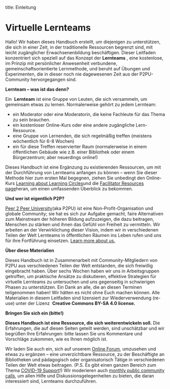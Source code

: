 title: Einleitung

# Virtuelle Lernteams

Hallo! Wir haben dieses Handbuch erstellt, um diejenigen zu unterstützen, die sich in einer Zeit, in der traditionelle Ressourcen begrenzt sind, mit leicht zugänglicher Erwachsenenbildung beschäftigen. Dieser Leitfaden konzentriert sich speziell auf das Konzept der **Lernteams** , eine kostenlose, im Prinzip mit persönlicher Anwesenheit verbundene, gemeinschaftsorientierte Lernmethode, und beruht auf Übungen und Experimenten, die in dieser noch nie dagewesenen Zeit aus der P2PU-Community hervorgegangen sind.

**Lernteam – was ist das denn?**

Ein ​ **Lernteam​** ist eine Gruppe von Leuten, die sich versammeln, um gemeinsam etwas zu lernen. Normalerweise gehört zu jedem Lernteam:

- ein Moderator oder eine Moderatorin, die keine Fachleute für das Thema zu sein brauchen.
- ein kostenloser Online-Kurs oder eine andere zugängliche Lern-Ressource.
- eine Gruppe von Lernenden, die sich regelmäßig treffen (meistens wöchentlich für 6-8 Wochen)
- ein für diese Treffen reservierter Raum (normalerweise in einem öffentlichen Gebäude wie z.B. einer Bibliothek oder einem Bürgerzentrum; aber neuerdings online!)

Dieses Handbuch ist eine Ergänzung zu existierenden Ressourcen, um mit der Durchführung von Lernteams anfangen zu können – wenn Sie dieser Methode hier zum ersten Mal begegnen, ziehen Sie unbedingt den Online-Kurs [Learning about Learning Circles](https://p2pu.github.io/learning-about-learning-circles/)und die [Facilitator Resources page](https://www.p2pu.org/en/facilitate/)heran, um einen umfassenden Überblick zu bekommen.

**Und wer ist eigentlich P2P?**

[Peer 2 Peer University​](https://www.p2pu.org/en/)(aka P2PU) ist eine Non-Profit-Organisation und globale Community; sie hat es sich zur Aufgabe gemacht, faire Alternativen zum Mainstream der höheren Bildung aufzuzeigen, die dazu beitragen, Menschen zu stärken und ihnen das Gefühl von Freiheit zu vermitteln. Wir arbeiten an der Verwirklichung dieser Vision, indem wir in verschiedenen Teilen der Welt Lernteams in öffentlichen Räumen ins Leben rufen und uns für ihre Fortführung einsetzen. ​[Learn more about us.](https://www.p2pu.org/en/about/)

**Über diese Materialien**

Dieses Handbuch ist in Zusammenarbeit mit Community-Mitgliedern von P2PU aus verschiedenen Teilen der Welt entstanden, die sich freiwillig eingebracht haben. Über sechs Wochen haben wir uns in Arbeitsgruppen getroffen, um praktische Ansätze zu diskutieren, effektive Strategien für virtuelle Lernteams zu untersuchen und uns gegenseitig in schwierigen Phasen zu unterstützen. Ein Dank an alle, die an diesen Terminen teilgenommen haben! Wir hätten es nicht ohne Euch machen können. Alle Materialien in diesem Leitfaden sind lizensiert zur Wiederverwendung (re-use) unter der Lizenz ​ **Creative Commons BY-SA 4.0 license.**

**Bringen Sie sich ein (bitte!)**

**Dieses Handbuch ist eine Ressource, die sich weiterentwickeln soll.​** Die Erfahrungen, die auf diesen Seiten geteilt werden, sind unschätzbar und wir begrüßen Ihre Erfahrungen: bitte lassen Sie uns Kommentare und Vorschläge zukommen, wie es Ihnen möglich ist.

Wir laden Sie auch ein, sich auf unserem ​[Online Forum](https://community.p2pu.org/)​, umzusehen und etwas zu ergänzen – eine unverzichtbare Ressource, zu der Beschäftigte an Bibliotheken und pädagogisch oder organisatorisch Tätige in verschiedenen Teilen der Welt etwas beitragen. (P.S. Es gibt einen ganzen Bereich zum Thema ​[COVID-19 Support](https://community.p2pu.org/c/covid-19-support)​!) Wir moderieren auch ​[monthly public community calls](https://community.p2pu.org/c/communities/community-calls), um allen Hilfe und Diskussionsgelegenheiten zu bieten, die daran interessiert sind, Lernteams durchzuführen.

